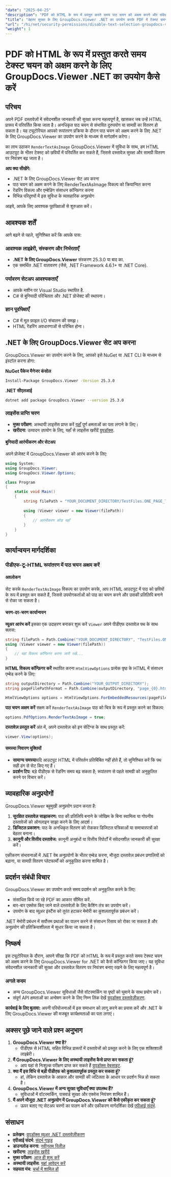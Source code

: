 ```yaml
---
"date": "2025-04-25"
"description": "PDF को HTML के रूप में प्रस्तुत करते समय पाठ चयन को अक्षम करने और संवेदनशील जानकारी की सुरक्षा के लिए GroupDocs.Viewer .NET का उपयोग करना सीखें।"
"title": "बेहतर सुरक्षा के लिए GroupDocs.Viewer .NET का उपयोग करके PDF में टेक्स्ट चयन को अक्षम कैसे करें"
"url": "/hi/net/security-permissions/disable-text-selection-groupdocs-viewer-net/"
"weight": 1
---
```


# PDF को HTML के रूप में प्रस्तुत करते समय टेक्स्ट चयन को अक्षम करने के लिए GroupDocs.Viewer .NET का उपयोग कैसे करें

## परिचय

अपने PDF दस्तावेज़ों में संवेदनशील जानकारी की सुरक्षा करना महत्वपूर्ण है, खासकर जब उन्हें HTML प्रारूप में परिवर्तित किया जाता है। अनधिकृत पाठ चयन से संभावित दुरुपयोग या सामग्री का वितरण हो सकता है। यह ट्यूटोरियल आपको रूपांतरण प्रक्रिया के दौरान पाठ चयन को अक्षम करने के लिए .NET के लिए GroupDocs.Viewer का उपयोग करने के माध्यम से मार्गदर्शन करेगा।

का लाभ उठाकर `RenderTextAsImage` GroupDocs.Viewer में सुविधा के साथ, हम HTML आउटपुट के भीतर टेक्स्ट को छवियों में परिवर्तित कर सकते हैं, जिससे दस्तावेज़ सुरक्षा और सामग्री वितरण पर नियंत्रण बढ़ जाता है।

**आप क्या सीखेंगे:**
- .NET के लिए GroupDocs.Viewer सेट अप करना
- पाठ चयन को अक्षम करने के लिए RenderTextAsImage विकल्प को क्रियान्वित करना
- रेंडरिंग विकल्प और एम्बेडिंग संसाधन कॉन्फ़िगर करना
- विभिन्न परिदृश्यों में इस सुविधा के व्यावहारिक अनुप्रयोग

आइये, आपके लिए आवश्यक पूर्वापेक्षाओं से शुरुआत करें।

## आवश्यक शर्तें

आगे बढ़ने से पहले, सुनिश्चित करें कि आपके पास:

### आवश्यक लाइब्रेरी, संस्करण और निर्भरताएँ
- **.NET के लिए GroupDocs.Viewer** संस्करण 25.3.0 या बाद का.
- एक समर्थित .NET वातावरण (जैसे, .NET Framework 4.6.1+ या .NET Core).

### पर्यावरण सेटअप आवश्यकताएँ
- आपके मशीन पर Visual Studio स्थापित है.
- C# से बुनियादी परिचितता और .NET प्रोजेक्ट की स्थापना।

### ज्ञान पूर्वापेक्षाएँ
- C# में मूल फ़ाइल I/O संचालन की समझ।
- HTML रेंडरिंग अवधारणाओं से परिचित होना।

## .NET के लिए GroupDocs.Viewer सेट अप करना

GroupDocs.Viewer का उपयोग करने के लिए, आपको इसे NuGet या .NET CLI के माध्यम से इंस्टॉल करना होगा:

**NuGet पैकेज मैनेजर कंसोल**
```bash
Install-Package GroupDocs.Viewer -Version 25.3.0
```

**.NET सीएलआई**
```bash
dotnet add package GroupDocs.Viewer --version 25.3.0
```

### लाइसेंस प्राप्ति चरण
- **मुफ्त परीक्षण**: अस्थायी लाइसेंस प्राप्त करें [यहाँ](https://purchase.groupdocs.com/temporary-license/) पूर्ण क्षमताओं का पता लगाने के लिए।
- **खरीदना**: उत्पादन उपयोग के लिए, यहाँ से लाइसेंस खरीदें [ग्रुपडॉक्स](https://purchase.groupdocs.com/buy).

#### बुनियादी आरंभीकरण और सेटअप
अपने प्रोजेक्ट में GroupDocs.Viewer को आरंभ करने के लिए:
```csharp
using System;
using GroupDocs.Viewer;
using GroupDocs.Viewer.Options;

class Program
{
    static void Main()
    {
        string filePath = "YOUR_DOCUMENT_DIRECTORY/TestFiles.ONE_PAGE_TEXT_PDF";
        
        using (Viewer viewer = new Viewer(filePath))
        {
            // आरंभीकरण कोड यहाँ
        }
    }
}
```

## कार्यान्वयन मार्गदर्शिका

### पीडीएफ-टू-HTML रूपांतरण में पाठ चयन अक्षम करें

#### अवलोकन
सेट करके `RenderTextAsImage` विकल्प का उपयोग करके, आप HTML आउटपुट में पाठ को छवियों के रूप में प्रस्तुत कर सकते हैं, जिससे उपयोगकर्ताओं को पाठ का चयन करने और उसकी प्रतिलिपि बनाने से रोका जा सकता है।

#### चरण-दर-चरण कार्यान्वयन
**व्यूअर आरंभ करें**
इसका एक उदाहरण बनाकर शुरू करें `Viewer` अपने पीडीएफ दस्तावेज़ पथ के साथ क्लास:
```csharp
string filePath = Path.Combine("YOUR_DOCUMENT_DIRECTORY", "TestFiles.ONE_PAGE_TEXT_PDF");
using (Viewer viewer = new Viewer(filePath))
{
    // यहां विकल्प कॉन्फ़िगर करना जारी रखें...
}
```
**HTML विकल्प कॉन्फ़िगर करें**
स्थापित करना `HtmlViewOptions` प्रत्येक पृष्ठ के HTML में संसाधन एम्बेड करने के लिए:
```csharp
string outputDirectory = Path.Combine("YOUR_OUTPUT_DIRECTORY");
string pageFilePathFormat = Path.Combine(outputDirectory, "page_{0}.html");

HtmlViewOptions options = HtmlViewOptions.ForEmbeddedResources(pageFilePathFormat);
```
**पाठ चयन अक्षम करें**
सक्षम करें `RenderTextAsImage` पाठ को चित्र के रूप में प्रस्तुत करने का विकल्प:
```csharp
options.PdfOptions.RenderTextAsImage = true;
```
**दस्तावेज़ प्रस्तुत करें**
अंत में, अपने दस्तावेज़ को इन सेटिंग्स के साथ प्रस्तुत करें:
```csharp
viewer.View(options);
```

#### समस्या निवारण युक्तियों
- **सामान्य समस्या**यदि आउटपुट HTML में परिवर्तन प्रतिबिंबित नहीं होते हैं, तो सुनिश्चित करें कि पथ सही ढंग से सेट किए गए हैं।
- **प्रदर्शन टिप**: बड़े पीडीएफ से रेंडरिंग समय बढ़ सकता है; रूपांतरण से पहले सामग्री को अनुकूलित करने पर विचार करें।

## व्यावहारिक अनुप्रयोगों
GroupDocs.Viewer बहुमुखी अनुप्रयोग प्रदान करता है:
1. **सुरक्षित दस्तावेज़ साझाकरण:** पाठ की प्रतिलिपि बनाने के जोखिम के बिना स्वामित्व या गोपनीय दस्तावेजों को ऑनलाइन साझा करने के लिए आदर्श।
2. **डिजिटल प्रकाशन:** पाठ के अनधिकृत वितरण को रोककर डिजिटल पत्रिकाओं या समाचारपत्रों को बेहतर बनाना।
3. **कानूनी और वित्तीय दस्तावेज:** कानूनी अनुबंधों या वित्तीय रिपोर्टों में संवेदनशील जानकारी की सुरक्षा करें।

एकीकरण संभावनाओं में .NET वेब अनुप्रयोगों के भीतर एम्बेड करना, मौजूदा दस्तावेज़ प्रबंधन प्रणालियों को बढ़ाना, या सामग्री वितरण प्लेटफार्मों को अनुकूलित करना शामिल है।

## प्रदर्शन संबंधी विचार
GroupDocs.Viewer का उपयोग करते समय प्रदर्शन को अनुकूलित करने के लिए:
- संसाधित किये जा रहे PDF का आकार सीमित करें.
- बार-बार एक्सेस किए जाने वाले दस्तावेज़ों के लिए कैशिंग तंत्र का उपयोग करें।
- उपयोग के बाद व्यूअर इंस्टैंस को तुरंत हटाकर मेमोरी का कुशलतापूर्वक प्रबंधन करें।

.NET मेमोरी प्रबंधन में सर्वोत्तम प्रथाओं का पालन करने से संसाधन रिसाव को रोका जा सकता है और अनुप्रयोग की प्रतिक्रियाशीलता में सुधार किया जा सकता है।

## निष्कर्ष
इस ट्यूटोरियल के दौरान, आपने सीखा कि PDF को HTML के रूप में प्रस्तुत करते समय टेक्स्ट चयन को अक्षम करने के लिए GroupDocs.Viewer for .NET को कैसे कॉन्फ़िगर किया जाए। यह सुविधा संवेदनशील जानकारी की सुरक्षा और दस्तावेज़ वितरण पर नियंत्रण बनाए रखने के लिए महत्वपूर्ण है।

### अगले कदम
- अन्य GroupDocs.Viewer सुविधाओं जैसे वॉटरमार्किंग या पृष्ठों को घुमाने के साथ प्रयोग करें।
- संपूर्ण API क्षमताओं का अन्वेषण करने के लिए निम्न लिंक देखें [ग्रुपडॉक्स दस्तावेज़ीकरण](https://docs.groupdocs.com/viewer/net/).

**कार्यवाई के लिए बुलावा:** अपनी परियोजनाओं में इस समाधान को लागू करने का प्रयास करें और .NET के लिए GroupDocs.Viewer की मजबूत कार्यक्षमताओं का पता लगाएं।

## अक्सर पूछे जाने वाले प्रश्न अनुभाग
1. **GroupDocs.Viewer क्या है?**
   - पीडीएफ से HTML सहित विभिन्न प्रारूपों में दस्तावेजों को प्रस्तुत करने के लिए एक शक्तिशाली लाइब्रेरी।
2. **मैं GroupDocs.Viewer के लिए अस्थायी लाइसेंस कैसे प्राप्त कर सकता हूं?**
   - आप यहां से निःशुल्क परीक्षण प्राप्त कर सकते हैं [ग्रुपडॉक्स वेबसाइट](https://purchase.groupdocs.com/temporary-license/).
3. **क्या मैं इस विधि से बड़ी पीडीएफ को कुशलतापूर्वक प्रस्तुत कर सकता हूं?**
   - हां, लेकिन दस्तावेज़ के आकार और सामग्री की जटिलता के आधार पर प्रदर्शन भिन्न हो सकता है।
4. **GroupDocs.Viewer में अन्य सुरक्षा सुविधाएँ क्या उपलब्ध हैं?**
   - सुविधाओं में वॉटरमार्किंग, पासवर्ड सुरक्षा और एक्सेस नियंत्रण शामिल हैं।
5. **मैं अपने मौजूदा .NET अनुप्रयोग में GroupDocs.Viewer को कैसे एकीकृत कर सकता हूं?**
   - ऊपर बताए गए सेटअप चरणों का पालन करें और एकीकरण मार्गदर्शिका देखें [एपीआई संदर्भ](https://reference.groupdocs.com/viewer/net/).

## संसाधन
- **प्रलेखन**: [ग्रुपडॉक्स व्यूअर .NET दस्तावेज़ीकरण](https://docs.groupdocs.com/viewer/net/)
- **एपीआई संदर्भ**: [संदर्भ गाइड](https://reference.groupdocs.com/viewer/net/)
- **डाउनलोड करना**: [नवीनतम रिलीज़](https://releases.groupdocs.com/viewer/net/)
- **खरीदना**: [लाइसेंस खरीदें](https://purchase.groupdocs.com/buy)
- **मुफ्त परीक्षण**: [आज ही शुरू करें](https://releases.groupdocs.com/viewer/net/)
- **अस्थायी लाइसेंस**: [यहां आवेदन करें](https://purchase.groupdocs.com/temporary-license/)
- **सहयता मंच**: [चर्चा में शामिल हों](https://forum.groupdocs.com/c/viewer/9)